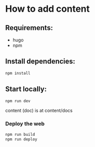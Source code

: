 # How to add content

## Requirements:
- hugo
- npm

## Install dependencies:

```bash
npm install
```

## Start locally:
```bash
npm run dev
```

content (doc) is at content/docs

### Deploy the web

```bash
npm run build
npm run deploy
```

